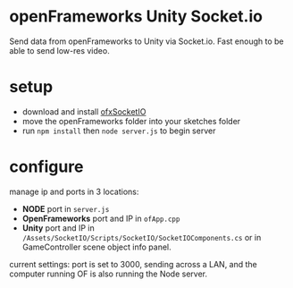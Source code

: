 # openFrameworks Unity Socket.io

Send data from openFrameworks to Unity via Socket.io. Fast enough to be able to send low-res video.

# setup

* download and install [ofxSocketIO](https://github.com/soixantecircuits/ofxSocketIO)
* move the openFrameworks folder into your sketches folder
* run `npm install` then `node server.js` to begin server

# configure

manage ip and ports in 3 locations:

* __NODE__ port in `server.js`
* __OpenFrameworks__ port and IP in `ofApp.cpp`
* __Unity__ port and IP in `/Assets/SocketIO/Scripts/SocketIO/SocketIOComponents.cs` or in GameController scene object info panel.

current settings: port is set to 3000, sending across a LAN, and the computer running OF is also running the Node server.